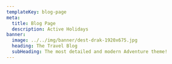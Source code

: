 ```yaml
---
templateKey: blog-page
meta:
  title: Blog Page
  description: Active Holidays
banner:
  image: ../../img/banner/dest-drak-1920x675.jpg
  heading: The Travel Blog
  subHeading: The most detailed and modern Adventure theme!
---
```

